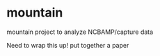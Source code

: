 # mountain
mountain project to analyze NCBAMP/capture data

Need to wrap this up!
put together a paper